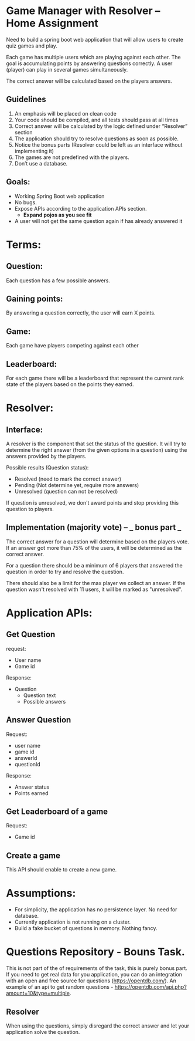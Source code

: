 # Game Manager with Resolver – Home Assignment

Need to build a spring boot web application that will allow users to create quiz games and play.

Each game has multiple users which are playing against each other. The goal is accumulating points by answering questions correctly. A user (player) can play in several games simultaneously.

The correct answer will be calculated based on the players answers.

## Guidelines

1. An emphasis will be placed on clean code
2. Your code should be compiled, and all tests should pass at all times
3. Correct answer will be calculated by the logic defined under “Resolver” section
4. The application should try to resolve questions as soon as possible.
5. Notice the bonus parts (Resolver could be left as an interface without implementing it)
6. The games are not predefined with the players.
7. Don’t use a database.

## Goals:

- Working Spring Boot web application
- No bugs.
- Expose APIs according to the application APIs section.
    - **Expand pojos as you see fit**
- A user will not get the same question again if has already answered it

# Terms:

## Question:

Each question has a few possible answers.

## Gaining points:

By answering a question correctly, the user will earn X points.

## Game:

Each game have players competing against each other



## Leaderboard:

For each game there will be a leaderboard that represent the current rank state of the players based on the points they earned.

# Resolver:

## Interface:

A resolver is the component that set the status of the question. It will try to determine the right answer (from the given options in a question) using the answers provided by the players.

Possible results (Question status):

- Resolved (need to mark the correct answer)
- Pending (Not determine yet, require more answers)
- Unresolved (question can not be resolved)

If question is unresolved, we don&#39;t award points and stop providing this question to players.

## Implementation (majority vote) – _ **bonus part** _

The correct answer for a question will determine based on the players vote. If an answer got more than 75% of the users, it will be determined as the correct answer.

For a question there should be a minimum of 6 players that answered the question in order to try and resolve the question.

There should also be a limit for the max player we collect an answer. If the question wasn&#39;t resolved with 11 users, it will be marked as &quot;unresolved&quot;.

# Application APIs:

## Get Question

request:

- User name
- Game id

Response:

- Question
    - Question text
    - Possible answers

## Answer Question

Request:

- user name
- game id
- answerId
- questionId

Response:

- Answer status
- Points earned

## Get Leaderboard of a game

Request:

- Game id

## Create a game

This API should enable to create a new game.

# Assumptions:

- For simplicity, the application has no persistence layer. No need for database.
- Currently application is not running on a cluster.
- Build a fake bucket of questions in memory. Nothing fancy.

# Questions Repository - Bouns Task.
This is not part of the of requirements of the task, this is purely bonus part. If you need to get real data for you application, you can do an integration with an open and free source for questions (https://opentdb.com/).
An example of an api to get random questions - https://opentdb.com/api.php?amount=10&type=multiple.

## Resolver
When using the questions, simply disregard the correct answer and let your application solve the question.

